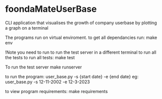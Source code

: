 # foondaMateUserBase
CLI application that visualises the growth of company userbase by plotting a graph on a terminal

The programs run on virtual enviroment.
    to get all dependancies run:
    make env

!Note you need to run to run the test server in a different terminal to run all the tests
to run all tests:
    make test

To run the test server
    make runserver

to run the program:
    user_base.py -s {start date} -e {end date}
    eg: user_base.py -s 12-11-2002 -e 12-3-2023

to view program requirements:
    make requirements